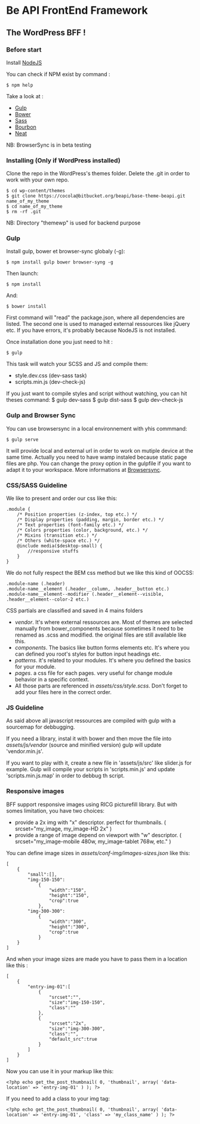 # Be API FrontEnd Framework
## The WordPress BFF !

### Before start ###

Install [NodeJS](https://nodejs.org)

You can check if NPM exist by command :

    $ npm help

Take a look at :
* [Gulp](https://http://gulpjs.com/)
* [Bower](https://bower.io)
* [Sass](http://sass-lang.com/)
* [Bourbon](http://bourbon.io/)
* [Neat](http://neat.bourbon.io/)

NB: BrowserSync is in beta testing

### Installing (Only if WordPress installed)  ###

Clone the repo in the WordPress's themes folder. Delete the .git in order to work with your own repo.

    $ cd wp-content/themes
    $ git clone https://cocola@bitbucket.org/beapi/base-theme-beapi.git name_of_my_theme
    $ cd name_of_my_theme
    $ rm -rf .git

NB: Directory "themewp" is used for backend purpose

### Gulp ###

Install gulp, bower et browser-sync globaly (-g):

    $ npm install gulp bower browser-syng -g

Then launch:

    $ npm install

And:

    $ bower install

First command will "read" the package.json, where all dependencies are listed.
The second one is used to managed external ressources like jQuery etc.
If you have errors, it's probably because NodeJS is not installed.

Once installation done you just need to hit :

    $ gulp

This task will watch your SCSS and JS and compile them:

* style.dev.css (dev-sass task) 
* scripts.min.js (dev-check-js)

If you just want to compile styles and script without watching, you can hit theses command:
    $ gulp dev-sass
    $ gulp dist-sass
    $ gulp dev-check-js

### Gulp and Browser Sync ###
You can use browsersync in a local environnement with yhis commmand:

    $ gulp serve

It will provide local and external url in order to work on mutiple device at the same time.
Actually you need to have wamp instaled because static page files are php. You can change the proxy option in the gulpfile if you want to adapt it to your workspace. More informations at [Browsersync](http://www.browsersync.io/).

### CSS/SASS Guideline ###
We like to present and order our css like this:

    .module {
        /* Position properties (z-index, top etc.) */
        /* Display properties (padding, margin, border etc.) */
        /* Text properties (font-family etc.) */
        /* Colors properties (color, background, etc.) */
        /* Mixins (transition etc.) */
        /* Others (white-space etc.) */
        @include media($desktop-small) {
            //responsive stuffs
        }
    }
    
We do not fully respect the BEM css method but we like this kind of OOCSS:

    .module-name (.header)
    .module-name__element (.header__column, .header__button etc.)
    .module-name__element--modifier (.header__element--visible, .header__element--color-2 etc.)

CSS partials are classified and saved in 4 mains folders

* *vendor*. It's where external ressources are. Most of themes are selected manually from bower_components because sometimes it need to be renamed as .scss and modified. the original files are still available like this.
* *components*. The basics like button forms elements etc. It's where you can defined you root's styles for button input headings etc.
* *patterns*. it's related to your modules. It's where you defined the basics for your module.
* *pages*. a css file for each pages. very useful for change module behavior in a specific context.
* All those parts are referenced in *assets/css/style.scss*. Don't forget to add your files here in the correct order.

### JS Guideline ###

As said above all javascript ressources are compiled with gulp with a sourcemap for debbugging.

If you need a library, instal it with bower and then move the file into *assets/js/vendor* (source and minified version) gulp will update 'vendor.min.js'.

If you want to play with it, create a new file in 'assets/js/src' like slider.js for example. Gulp will compile your scripts in 'scripts.min.js' and update 'scripts.min.js.map' in order to debbug th script.


### Responsive images ###

BFF support responsive images using RICG picturefill library. But with somes limitation, you have two choices:
* provide a 2x img with "x" descriptor. perfect for thumbnails. ( srcset="my_image, my_image-HD 2x" )
* provide a range of image depend on viewport with "w" descriptor. ( srcset="my_image-mobile 480w, my_image-tablet 768w, etc." )

You can define image sizes in *assets/conf-img/images-sizes.json* like this:

    [
    	{
    		"small":[],
    		"img-150-150":
    			{
    				"width":"150",
    				"height":"150",
    				"crop":true
    			},
    		"img-300-300":
    			{
    				"width":"300",
    				"height":"300",
    				"crop":true
    			}
    	}
    ]

And when your image sizes are made you have to pass them in a location like this :

    [
    	{
    		"entry-img-01":[
    			{
    				"srcset":"",
    				"size":"img-150-150",
    				"class":""
    			},
    			{
    				"srcset":"2x",
    				"size":"img-300-300",
    				"class":"",
    				"default_src":true
    			}
    		]
    	}
    ]

Now you can use it in your markup like this:

    <?php echo get_the_post_thumbnail( 0, 'thumbnail', array( 'data-location' => 'entry-img-01' ) ); ?>

If you need to add a class to your img tag:

    <?php echo get_the_post_thumbnail( 0, 'thumbnail', array( 'data-location' => 'entry-img-01', 'class' => 'my_class_name' ) ); ?>
